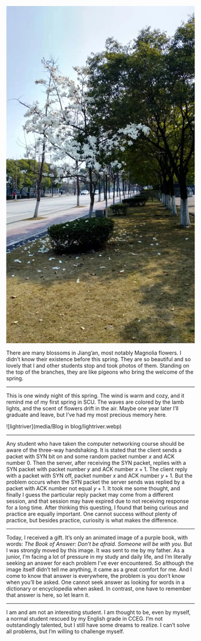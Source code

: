 ![Magnolia](../../Life/1Step1Scene/media/Magnolia/Magnolia.webp)

There are many blossoms in Jiang’an, most notably Magnolia flowers. I didn’t know their existence before this spring. They are so beautiful and so lovely that I and other students stop and took photos of them. Standing on the top of the branches, they are like pigeons who bring the welcome of the spring.

---

This is one windy night of this spring. The wind is warm and cozy, and it remind me of my first spring in SCU. The waves are colored by the lamb lights, and the scent of flowers drift in the air. Maybe one year later I’ll graduate and leave, but I’ve had my most precious memory here.

![lightriver](media/Blog in blog/lightriver.webp)

---

Any student who have taken the computer networking course should be aware of the three-way handshaking. It is stated that the client sends a packet with SYN bit on and some random packet number $x$ and ACK number $0$. Then the server, after receiving the SYN packet, replies with a SYN packet with packet number $y$ and ACK number $x+1$. The client reply with a packet with SYN off, packet number $x$ and ACK number $y+1$. But the problem occurs when the SYN packet the server sends was replied by a packet with ACK number not equal $y+1$. It took me some thought, and finally I guess the particular reply packet may come from a different session, and that session may have expired due to not receiving response for a long time. After thinking this questing, I found that being curious and practice are equally important. One cannot success without plenty of practice, but besides practice, curiosity is what makes the difference.

---

Today, I received a gift. It’s only an animated image of a purple book, with words: _The Book of Answer: Don’t be afraid. Someone will be with you_. But I was strongly moved by this image. It was sent to me by my father. As a junior, I’m facing a lot of pressure in my study and daily life, and I’m literally seeking an answer for each problem I’ve ever encountered. So although the image itself didn’t tell me anything, it came as a great comfort for me. And I come to know that answer is everywhere, the problem is you don’t know when you’ll be asked. One cannot seek answer as looking for words in a dictionary or encyclopedia when asked. In contrast, one have to remember that answer is here, so let learn it.

---

I am and am not an interesting student. I am thought to be, even by myself, a normal student rescued by my English grade in CCEG. I’m not outstandingly talented, but I still have some dreams to realize. I can’t solve all problems, but I’m willing to challenge myself.
